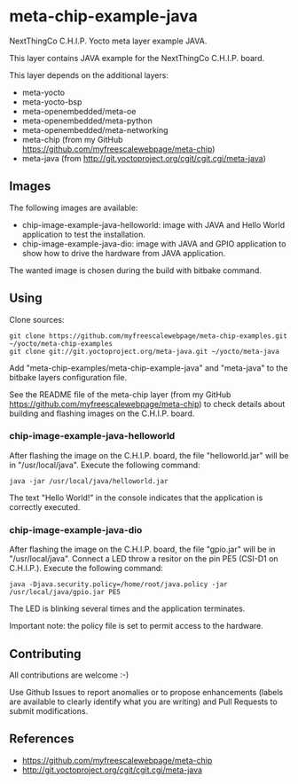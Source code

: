 meta-chip-example-java
==

NextThingCo C.H.I.P. Yocto meta layer example JAVA.

This layer contains JAVA example for the NextThingCo C.H.I.P. board.

This layer depends on the additional layers:
* meta-yocto
* meta-yocto-bsp
* meta-openembedded/meta-oe
* meta-openembedded/meta-python
* meta-openembedded/meta-networking
* meta-chip (from my GitHub https://github.com/myfreescalewebpage/meta-chip)
* meta-java (from http://git.yoctoproject.org/cgit/cgit.cgi/meta-java)


Images
--

The following images are available:
* chip-image-example-java-helloworld: image with JAVA and Hello World application to test the installation.
* chip-image-example-java-dio: image with JAVA and GPIO application to show how to drive the hardware from JAVA application.

The wanted image is chosen during the build with bitbake command.


Using
--

Clone sources:

	git clone https://github.com/myfreescalewebpage/meta-chip-examples.git ~/yocto/meta-chip-examples
	git clone git://git.yoctoproject.org/meta-java.git ~/yocto/meta-java

Add "meta-chip-examples/meta-chip-example-java" and "meta-java" to the bitbake layers configuration file.

See the README file of the meta-chip layer (from my GitHub https://github.com/myfreescalewebpage/meta-chip) to check details about building and flashing images on the C.H.I.P. board.

### chip-image-example-java-helloworld

After flashing the image on the C.H.I.P. board, the file "helloworld.jar" will be in "/usr/local/java". Execute the following command:

	java -jar /usr/local/java/helloworld.jar

The text "Hello World!" in the console indicates that the application is correctly executed.

### chip-image-example-java-dio

After flashing the image on the C.H.I.P. board, the file "gpio.jar" will be in "/usr/local/java". Connect a LED throw a resitor on the pin PE5 (CSI-D1 on C.H.I.P.). Execute the following command:

	java -Djava.security.policy=/home/root/java.policy -jar /usr/local/java/gpio.jar PE5

The LED is blinking several times and the application terminates.

Important note: the policy file is set to permit access to the hardware.


Contributing
--

All contributions are welcome :-)

Use Github Issues to report anomalies or to propose enhancements (labels are available to clearly identify what you are writing) and Pull Requests to submit modifications.


References
--

* https://github.com/myfreescalewebpage/meta-chip
* http://git.yoctoproject.org/cgit/cgit.cgi/meta-java
